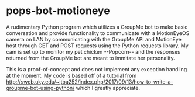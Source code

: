 # pops-bot-motioneye
A rudimentary Python program which utilizes a GroupMe bot to make basic conversation and provide functionality to communicate with a MotionEyeOS camera on LAN by communicating with the GroupMe API and MotionEye host through GET and POST requests using the Python requests library. My cam is set up to monitor my pet chicken --Popcorn-- and the responses returned from the GroupMe bot are meant to immitate her personality.

This is a proof-of-concept and does not implement any exception handling at the moment. My code is based off of a tutorial from http://sweb.uky.edu/~jtba252/index.php/2017/09/13/how-to-write-a-groupme-bot-using-python/ which I greatly appreciate.
